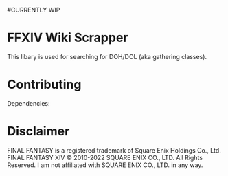 #CURRENTLY WIP

# FFXIV Wiki Scrapper
This libary is used for searching for DOH/DOL (aka gathering classes). 




# Contributing 
Dependencies:

# Disclaimer
FINAL FANTASY is a registered trademark of Square Enix Holdings Co., Ltd. FINAL FANTASY XIV © 2010-2022 SQUARE ENIX CO., LTD. All Rights Reserved. I am not affiliated with SQUARE ENIX CO., LTD. in any way.
